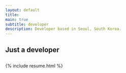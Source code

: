 ```yaml
---
layout: default
title:
main: true
subtitle: developer
description: Developer based in Seoul, South Korea.
---
```


<div class="intro-animation">
<section class="explanation">
    <h1 class="intro">
    </h1>
    <h1 class="intro">Just a developer
        <div class="intro-link">
            <div class="underline-mask transition"></div>
            <div class="underline"></div>
        </div>
    </h1>
    <h2 class="intro"></h2>
</section>
</div>
{% include resume.html %}
